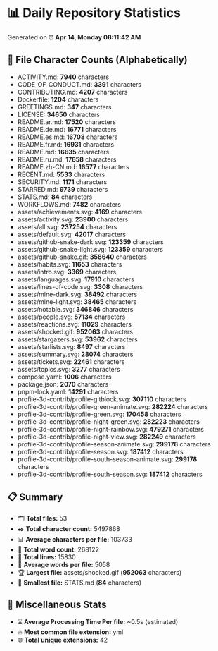 # 📊 Daily Repository Statistics
Generated on ⏰ **Apr 14, Monday 08:11:42 AM**

## 📂 File Character Counts (Alphabetically)
- ACTIVITY.md: **7940** characters
- CODE_OF_CONDUCT.md: **3391** characters
- CONTRIBUTING.md: **4207** characters
- Dockerfile: **1204** characters
- GREETINGS.md: **347** characters
- LICENSE: **34650** characters
- README.ar.md: **17520** characters
- README.de.md: **16771** characters
- README.es.md: **16708** characters
- README.fr.md: **16931** characters
- README.md: **16635** characters
- README.ru.md: **17658** characters
- README.zh-CN.md: **16577** characters
- RECENT.md: **5533** characters
- SECURITY.md: **1171** characters
- STARRED.md: **9739** characters
- STATS.md: **84** characters
- WORKFLOWS.md: **7482** characters
- assets/achievements.svg: **4169** characters
- assets/activity.svg: **23900** characters
- assets/all.svg: **237254** characters
- assets/default.svg: **42017** characters
- assets/github-snake-dark.svg: **123359** characters
- assets/github-snake-light.svg: **123359** characters
- assets/github-snake.gif: **358640** characters
- assets/habits.svg: **11653** characters
- assets/intro.svg: **3369** characters
- assets/languages.svg: **17910** characters
- assets/lines-of-code.svg: **3308** characters
- assets/mine-dark.svg: **38492** characters
- assets/mine-light.svg: **38465** characters
- assets/notable.svg: **346846** characters
- assets/people.svg: **57134** characters
- assets/reactions.svg: **11029** characters
- assets/shocked.gif: **952063** characters
- assets/stargazers.svg: **53962** characters
- assets/starlists.svg: **8497** characters
- assets/summary.svg: **28074** characters
- assets/tickets.svg: **22461** characters
- assets/topics.svg: **3277** characters
- compose.yaml: **1006** characters
- package.json: **2070** characters
- pnpm-lock.yaml: **14291** characters
- profile-3d-contrib/profile-gitblock.svg: **307110** characters
- profile-3d-contrib/profile-green-animate.svg: **282224** characters
- profile-3d-contrib/profile-green.svg: **170458** characters
- profile-3d-contrib/profile-night-green.svg: **282223** characters
- profile-3d-contrib/profile-night-rainbow.svg: **479271** characters
- profile-3d-contrib/profile-night-view.svg: **282249** characters
- profile-3d-contrib/profile-season-animate.svg: **299178** characters
- profile-3d-contrib/profile-season.svg: **187412** characters
- profile-3d-contrib/profile-south-season-animate.svg: **299178** characters
- profile-3d-contrib/profile-south-season.svg: **187412** characters

## 📋 Summary
- 🗂️ **Total files:** 53
- ✒️ **Total character count:** 5497868
- 📊 **Average characters per file:** 103733
- 📝 **Total word count:** 268122
- 🧾 **Total lines:** 15830
- 📐 **Average words per file:** 5058
- 🏆 **Largest file:** assets/shocked.gif (**952063** characters)
- 🥉 **Smallest file:** STATS.md (**84** characters)

## 🌟 Miscellaneous Stats
- ⌛ **Average Processing Time Per file:** ~0.5s (estimated)
- 🔥 **Most common file extension:** yml
- 🌐 **Total unique extensions:** 42
